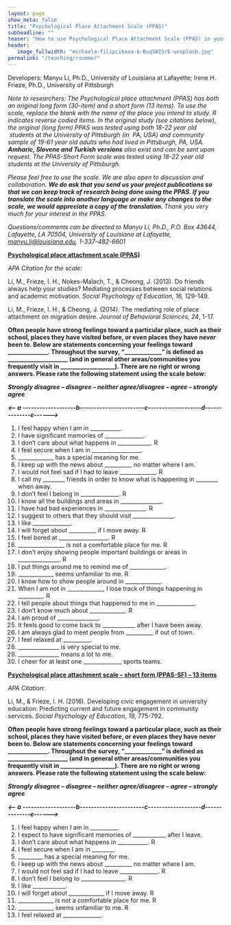 ```yaml
---
layout: page
show_meta: false
title: "Psychological Place Attachment Scale (PPAS)"
subheadline: ""
teaser: "How to use Psychological Place Attachment Scale (PPAS) in your research - Survey and Codebook"
header:
   image_fullwidth: "michaela-filipcikova-k-BvqSW15rE-unsplash.jpg"
permalink: "/teaching/rsummer"
---
```


<p>Developers: Manyu Li, Ph.D., University of Louisiana at Lafayette; Irene H. Frieze, Ph.D., University of Pittsburgh</p>
<p><em>Note to researchers: The Psychological place attachment (PPAS) has both an original long form (30-item) and a short form (13 items). </em><em>To use the scale, replace the blank with the name of the place you intend to study. </em><em>R</em><em> indicates reverse codied items. In the original study (see citations below), the original (long form) PPAS was tested using both 18-22 year old  students at the University of Pittsburgh (in  PA, USA) and community sample of 19-61 year old adults who had lived in Pittsburgh, PA, USA. <strong>Amharic, Slovene and Turkish versions</strong> also exist and can be sent upon request. The PPAS-Short Form scale was tested using 18-22 year old students at the University of Pittsburgh.</em></p>
<p><em>Please feel free to use the scale. We are also open to discussion and collaboration. <strong>We do ask that you send us your project publications so that we can keep track of research being done using the PPAS. If you translate the scale into another language or make any changes to the scale, we would appreciate a copy of the translation. </strong>Thank you very much for your interest in the PPAS.</em></p>
<p><em>Questions/comments can be directed to Manyu Li, Ph.D., P.O. Box 43644, Lafayette, LA 70504, University of Louisiana at Lafayette, </em><a href="mailto:manyu.li@louisiana.edu"><em>manyu.li@louisiana.edu</em></a><em>, 1-337-482-6601</em></p>
<p><strong><u>Psychological place attachment scale (PPAS)</u></strong></p>
<p><em>APA Citation for the scale: </em></p>
<p>Li, M., Frieze, I. H., Nokes-Malach, T., &amp; Cheong, J. (2013). Do friends always help your studies? Mediating processes between social relations and academic motivation. <em>Social Psychology of Education, 16,</em> 129-149.</p>
<p>Li, M., Frieze, I. H., &amp; Cheong, J. (2014). The mediating role of place attachment on migration desire. <em>Journal of Behavioral Sciences, 24</em>, 1-17.</p>
<p><strong>Often people have strong feelings toward a particular place, such as their school, places they have visited before, or even places they have never been to. Below are statements concerning your feelings toward ______________. Throughout the survey, “_____________” is defined as _____________________ (and in general other areas/communities you frequently visit in ___________________). </strong><strong>There are no right or wrong answers. </strong><strong>Please rate the following statement using the scale below:</strong></p>
<p><strong><em>Strongly disagree – disagree – neither agree/disagree – agree – strongly agree</em></strong></p>
<p><strong><em>&lt;-- a -------------------b-----------------------c-------------------d--------------e------&gt;</em></strong></p>
<ol>
<li>I feel happy when I am in ___________.</li>
<li>I have significant memories of ______________.</li>
<li>I don’t care about what happens in ____________. R</li>
<li>I feel secure when I am in __________________.</li>
<li>_____________ has a special meaning for me.</li>
<li>I keep up with the news about __________ no matter where I am.</li>
<li>I would not feel sad if I had to leave _____________. R</li>
<li>I call my ________ friends in order to know what is happening in ________ when away.</li>
<li>I don’t feel I belong in ______________. R</li>
<li>I know all the buildings and areas in _______________.</li>
<li>I have had bad experiences in _______________. R</li>
<li>I suggest to others that they should visit _______________.</li>
<li>I like ______________.</li>
<li>I will forget about __________ if I move away. R</li>
<li>I feel bored at __________________. R</li>
<li>_________________ is not a comfortable place for me. R</li>
<li>I don’t enjoy showing people important buildings or areas in _______________. R</li>
<li>I put things around me to remind me of _____________.</li>
<li>_____________ seems unfamiliar to me. R</li>
<li>I know how to show people around in _____________.</li>
<li>When I am not in _____________, I lose track of things happening in _________. R</li>
<li>I tell people about things that happened to me in ______________.</li>
<li>I don’t know much about _____________. R</li>
<li>I am proud of _______________.</li>
<li>It feels good to come back to ____________ after I have been away.</li>
<li>I am always glad to meet people from __________ if out of town.</li>
<li>I feel relaxed at __________.</li>
<li>_______________ is very special to me.</li>
<li>_______________ means a lot to me.</li>
<li>I cheer for at least one ______________ sports teams.</li>
</ol>
<p><strong><u>Psychological place attachment scale – short form (PPAS-SF) – 13 items </u></strong></p>
<p><em>APA Citation: </em></p>
<p>Li, M., &amp; Frieze, I. H. (2016). Developing civic engagement in university education: Predicting current and future engagement in community services. <em>Social Psychology of Education, 19, </em>775-792.</p>
<p><strong>Often people have strong feelings toward a particular place, such as their school, places they have visited before, or even places they have never been to. Below are statements concerning your feelings toward ______________. Throughout the survey, “_____________” is defined as _____________________ (and in general other areas/communities you frequently visit in ___________________). </strong><strong>There are no right or wrong answers. </strong><strong>Please rate the following statement using the scale below:</strong></p>
<p><strong><em>Strongly disagree – disagree – neither agree/disagree – agree – strongly agree</em></strong></p>
<p><strong><em>&lt;-- a -------------------b-----------------------c-------------------d--------------e------&gt;</em></strong></p>
<ol>
<li>I feel happy when I am in __________.</li>
<li>I expect to have significant memories of ____________ after I leave.</li>
<li>I don’t care about what happens in ___________. R</li>
<li>I feel secure when I am in ________.</li>
<li>_________ has a special meaning for me.</li>
<li>I keep up with the news about ­­­­­­­­­__________ no matter where I am.</li>
<li>I would not feel sad if I had to leave ______________. R</li>
<li>I don’t feel I belong to ________________. R</li>
<li>I like ____________.</li>
<li>I will forget about _____________ if I move away. R</li>
<li>_____________ is not a comfortable place for me. R</li>
<li>_____________ seems unfamiliar to me. R</li>
<li>I feel relaxed at ______________.</li>
</ol>